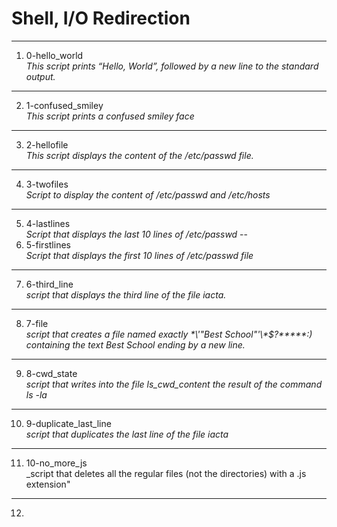 # Shell, I/O Redirection
---
1. 0-hello_world </br>
_This script prints “Hello, World”, followed by a new line to the standard output._
---
2. 1-confused_smiley </br>
_This script prints a confused smiley face_
---
3. 2-hellofile </br>
_This script displays the content of the /etc/passwd file._
---
4. 3-twofiles </br>
_Script to display the content of /etc/passwd and /etc/hosts_
---
5. 4-lastlines </br>
_Script that displays the last 10 lines of /etc/passwd_
--
6. 5-firstlines </br>
_Script that displays the first 10 lines of /etc/passwd file_
---
7. 6-third_line </br>
_script that displays the third line of the file iacta._
---
8. 7-file </br>
_script that creates a file named exactly \*\\'"Best School"\'\\*$\?\*\*\*\*\*:) containing the text Best School ending by a new line._
---
9. 8-cwd_state </br>
_script that writes into the file ls_cwd_content the result of the command ls -la_
---
10. 9-duplicate_last_line </br>
_script that duplicates the last line of the file iacta_
---
11.  10-no_more_js </br>
_script that deletes all the regular files (not the directories) with a .js extension"
---
12.  
